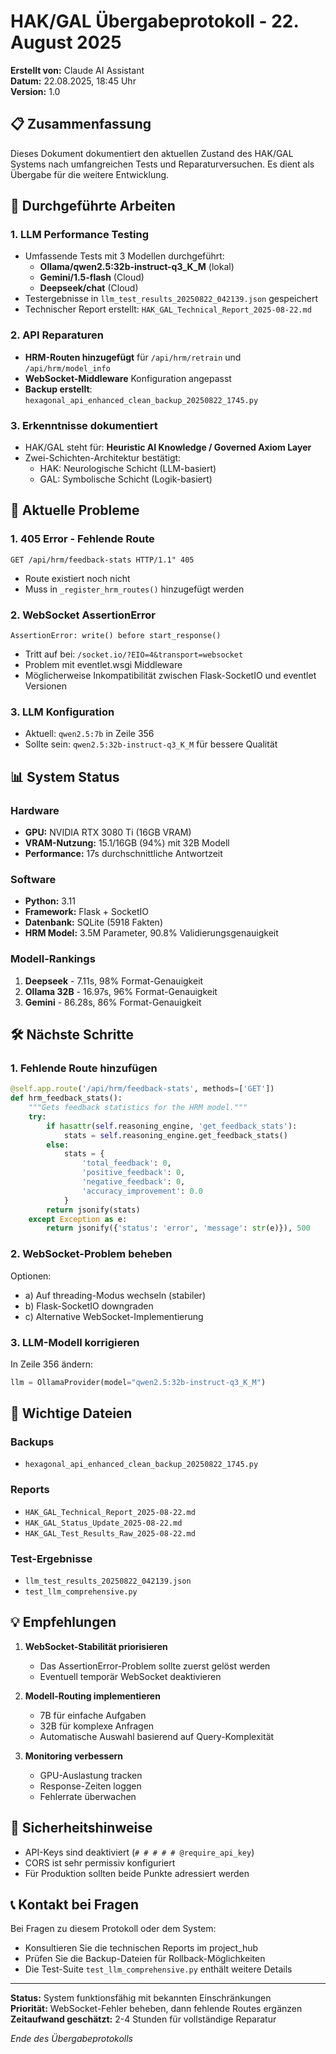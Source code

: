 # HAK/GAL Übergabeprotokoll - 22. August 2025

**Erstellt von:** Claude AI Assistant  
**Datum:** 22.08.2025, 18:45 Uhr  
**Version:** 1.0  

## 📋 Zusammenfassung

Dieses Dokument dokumentiert den aktuellen Zustand des HAK/GAL Systems nach umfangreichen Tests und Reparaturversuchen. Es dient als Übergabe für die weitere Entwicklung.

## 🔧 Durchgeführte Arbeiten

### 1. LLM Performance Testing
- Umfassende Tests mit 3 Modellen durchgeführt:
  - **Ollama/qwen2.5:32b-instruct-q3_K_M** (lokal)
  - **Gemini/1.5-flash** (Cloud)
  - **Deepseek/chat** (Cloud)
- Testergebnisse in `llm_test_results_20250822_042139.json` gespeichert
- Technischer Report erstellt: `HAK_GAL_Technical_Report_2025-08-22.md`

### 2. API Reparaturen
- **HRM-Routen hinzugefügt** für `/api/hrm/retrain` und `/api/hrm/model_info`
- **WebSocket-Middleware** Konfiguration angepasst
- **Backup erstellt**: `hexagonal_api_enhanced_clean_backup_20250822_1745.py`

### 3. Erkenntnisse dokumentiert
- HAK/GAL steht für: **Heuristic AI Knowledge / Governed Axiom Layer**
- Zwei-Schichten-Architektur bestätigt:
  - HAK: Neurologische Schicht (LLM-basiert)
  - GAL: Symbolische Schicht (Logik-basiert)

## 🚨 Aktuelle Probleme

### 1. **405 Error - Fehlende Route**
```
GET /api/hrm/feedback-stats HTTP/1.1" 405
```
- Route existiert noch nicht
- Muss in `_register_hrm_routes()` hinzugefügt werden

### 2. **WebSocket AssertionError**
```
AssertionError: write() before start_response()
```
- Tritt auf bei: `/socket.io/?EIO=4&transport=websocket`
- Problem mit eventlet.wsgi Middleware
- Möglicherweise Inkompatibilität zwischen Flask-SocketIO und eventlet Versionen

### 3. **LLM Konfiguration**
- Aktuell: `qwen2.5:7b` in Zeile 356
- Sollte sein: `qwen2.5:32b-instruct-q3_K_M` für bessere Qualität

## 📊 System Status

### Hardware
- **GPU:** NVIDIA RTX 3080 Ti (16GB VRAM)
- **VRAM-Nutzung:** 15.1/16GB (94%) mit 32B Modell
- **Performance:** 17s durchschnittliche Antwortzeit

### Software
- **Python:** 3.11
- **Framework:** Flask + SocketIO
- **Datenbank:** SQLite (5918 Fakten)
- **HRM Model:** 3.5M Parameter, 90.8% Validierungsgenauigkeit

### Modell-Rankings
1. **Deepseek** - 7.11s, 98% Format-Genauigkeit
2. **Ollama 32B** - 16.97s, 96% Format-Genauigkeit  
3. **Gemini** - 86.28s, 86% Format-Genauigkeit

## 🛠️ Nächste Schritte

### 1. **Fehlende Route hinzufügen**
```python
@self.app.route('/api/hrm/feedback-stats', methods=['GET'])
def hrm_feedback_stats():
    """Gets feedback statistics for the HRM model."""
    try:
        if hasattr(self.reasoning_engine, 'get_feedback_stats'):
            stats = self.reasoning_engine.get_feedback_stats()
        else:
            stats = {
                'total_feedback': 0,
                'positive_feedback': 0,
                'negative_feedback': 0,
                'accuracy_improvement': 0.0
            }
        return jsonify(stats)
    except Exception as e:
        return jsonify({'status': 'error', 'message': str(e)}), 500
```

### 2. **WebSocket-Problem beheben**
Optionen:
- a) Auf threading-Modus wechseln (stabiler)
- b) Flask-SocketIO downgraden
- c) Alternative WebSocket-Implementierung

### 3. **LLM-Modell korrigieren**
In Zeile 356 ändern:
```python
llm = OllamaProvider(model="qwen2.5:32b-instruct-q3_K_M")
```

## 📁 Wichtige Dateien

### Backups
- `hexagonal_api_enhanced_clean_backup_20250822_1745.py`

### Reports
- `HAK_GAL_Technical_Report_2025-08-22.md`
- `HAK_GAL_Status_Update_2025-08-22.md`
- `HAK_GAL_Test_Results_Raw_2025-08-22.md`

### Test-Ergebnisse
- `llm_test_results_20250822_042139.json`
- `test_llm_comprehensive.py`

## 💡 Empfehlungen

1. **WebSocket-Stabilität priorisieren**
   - Das AssertionError-Problem sollte zuerst gelöst werden
   - Eventuell temporär WebSocket deaktivieren

2. **Modell-Routing implementieren**
   - 7B für einfache Aufgaben
   - 32B für komplexe Anfragen
   - Automatische Auswahl basierend auf Query-Komplexität

3. **Monitoring verbessern**
   - GPU-Auslastung tracken
   - Response-Zeiten loggen
   - Fehlerrate überwachen

## 🔐 Sicherheitshinweise

- API-Keys sind deaktiviert (`# # # # # @require_api_key`)
- CORS ist sehr permissiv konfiguriert
- Für Produktion sollten beide Punkte adressiert werden

## 📞 Kontakt bei Fragen

Bei Fragen zu diesem Protokoll oder dem System:
- Konsultieren Sie die technischen Reports im project_hub
- Prüfen Sie die Backup-Dateien für Rollback-Möglichkeiten
- Die Test-Suite `test_llm_comprehensive.py` enthält weitere Details

---

**Status:** System funktionsfähig mit bekannten Einschränkungen  
**Priorität:** WebSocket-Fehler beheben, dann fehlende Routes ergänzen  
**Zeitaufwand geschätzt:** 2-4 Stunden für vollständige Reparatur

*Ende des Übergabeprotokolls*